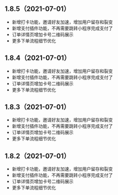 ## 1.8.5（2021-07-01）
- 新增打卡功能，邀请好友加速，增加用户留存和裂变
- 新增支付插件功能，不再需要跳转小程序完成支付了
- 订单详情页增加卡号二维码展示
- 更多下单流程细节优化
## 1.8.4（2021-07-01）
- 新增打卡功能，邀请好友加速，增加用户留存和裂变
- 新增支付插件功能，不再需要跳转小程序完成支付了
- 订单详情页增加卡号二维码展示
- 更多下单流程细节优化
## 1.8.3（2021-07-01）
- 新增打卡功能，邀请好友加速，增加用户留存和裂变
- 新增支付插件功能，不再需要跳转小程序完成支付了
- 订单详情页增加卡号二维码展示
- 更多下单流程细节优化
## 1.8.2（2021-07-01）
- 新增打卡功能，邀请好友加速，增加用户留存和裂变
- 新增支付插件功能，不再需要跳转小程序完成支付了
- 订单详情页增加卡号二维码展示
- 更多下单流程细节优化
